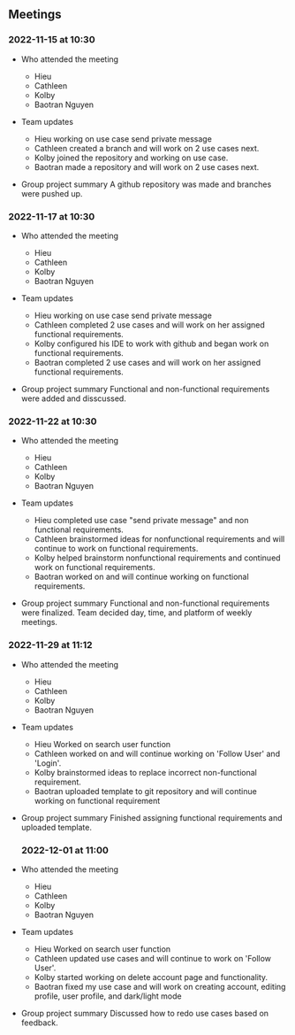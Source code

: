 ## Meetings
### 2022-11-15 at 10:30
- Who attended the meeting
  - Hieu
  - Cathleen
  - Kolby 
  - Baotran Nguyen

- Team updates
  - Hieu working on use case send private message
  - Cathleen created a branch and will work on 2 use cases next.
  - Kolby joined the repository and working on use case.
  - Baotran made a repository and will work on 2 use cases next.

- Group project summary 
  A github repository was made and branches were pushed up.

### 2022-11-17 at 10:30
- Who attended the meeting
  - Hieu
  - Cathleen
  - Kolby
  - Baotran Nguyen

- Team updates
  - Hieu working on use case send private message
  - Cathleen completed 2 use cases and will work on her assigned functional requirements.
  - Kolby configured his IDE to work with github and began work on functional requirements.
  - Baotran completed 2 use cases and will work on her assigned functional requirements.


- Group project summary 
  Functional and non-functional requirements were added and disscussed. 

### 2022-11-22 at 10:30
- Who attended the meeting
  - Hieu
  - Cathleen
  - Kolby
  - Baotran Nguyen

- Team updates
  - Hieu completed use case "send private message" and non functional requirements.
  - Cathleen brainstormed ideas for nonfunctional requirements and will continue to work on functional requirements.
  - Kolby helped brainstorm nonfunctional requirements and continued work on functional requirements.
  - Baotran worked on and will continue working on functional requirements.

- Group project summary 
  Functional and non-functional requirements were finalized. Team decided day, time, and platform of weekly meetings. 

### 2022-11-29 at 11:12
- Who attended the meeting
  - Hieu
  - Cathleen
  - Kolby
  - Baotran Nguyen

- Team updates
  - Hieu Worked on search user function
  - Cathleen worked on and will continue working on 'Follow User' and 'Login'.
  - Kolby brainstormed ideas to replace incorrect non-functional requirement.
  - Baotran uploaded template to git repository and will continue working on functional requirement

- Group project summary 
  Finished assigning functional requirements and uploaded template.   

  ### 2022-12-01 at 11:00
- Who attended the meeting
  - Hieu  
  - Cathleen
  - Kolby
  - Baotran Nguyen

- Team updates
  - Hieu Worked on search user function
  - Cathleen updated use cases and will continue to work on 'Follow User'.
  - Kolby started working on delete account page and functionality.
  - Baotran fixed my use case and will work on creating account, editing profile, user profile, and dark/light mode
  
- Group project summary 
  Discussed how to redo use cases based on feedback.
